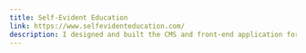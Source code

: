 ```yaml
---
title: Self-Evident Education
link: https://www.selfevidenteducation.com/
description: I designed and built the CMS and front-end application for this funded educational non-profit.
---
```

